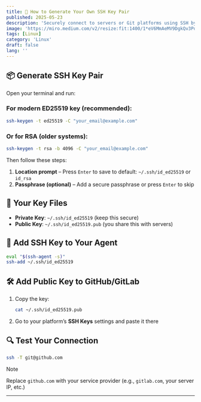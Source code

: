 ```yaml
---
title: 🔐 How to Generate Your Own SSH Key Pair 
published: 2025-05-23
description: 'Securely connect to servers or Git platforms using SSH by generating your own key pair on your local machine.'
image: 'https://miro.medium.com/v2/resize:fit:1400/1*eV6MmAeMV9DgkQv3PdOBMA.png'
tags: [Linux]
category: 'Linux'
draft: false 
lang: ''
---
```


## 📦 Generate SSH Key Pair

Open your terminal and run:

### For modern ED25519 key (recommended):

```bash
ssh-keygen -t ed25519 -C "your_email@example.com"
```

### Or for RSA (older systems):

```bash
ssh-keygen -t rsa -b 4096 -C "your_email@example.com"
```

Then follow these steps:

1. **Location prompt** – Press `Enter` to save to default: `~/.ssh/id_ed25519` or `id_rsa`
2. **Passphrase (optional)** – Add a secure passphrase or press `Enter` to skip

## 📂 Your Key Files

* **Private Key**: `~/.ssh/id_ed25519` (keep this secure)
* **Public Key**: `~/.ssh/id_ed25519.pub` (you share this with servers)

## 🚀 Add SSH Key to Your Agent

```bash
eval "$(ssh-agent -s)"
ssh-add ~/.ssh/id_ed25519
```

## 🛠️ Add Public Key to GitHub/GitLab

1. Copy the key:

   ```bash
   cat ~/.ssh/id_ed25519.pub
   ```
2. Go to your platform’s **SSH Keys** settings and paste it there

## 🔍 Test Your Connection

```bash
ssh -T git@github.com
```
> [!NOTE]
> Replace `github.com` with your service provider (e.g., `gitlab.com`, your server IP, etc.)
---

